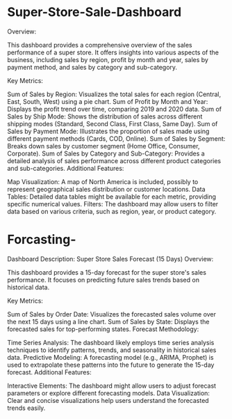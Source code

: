 # Super-Store-Sale-Dashboard

Overview:

This dashboard provides a comprehensive overview of the sales performance of a super store. It offers insights into various aspects of the business, including sales by region, profit by month and year, sales by payment method, and sales by category and sub-category.

Key Metrics:

Sum of Sales by Region: Visualizes the total sales for each region (Central, East, South, West) using a pie chart.
Sum of Profit by Month and Year: Displays the profit trend over time, comparing 2019 and 2020 data.
Sum of Sales by Ship Mode: Shows the distribution of sales across different shipping modes (Standard, Second Class, First Class, Same Day).
Sum of Sales by Payment Mode: Illustrates the proportion of sales made using different payment methods (Cards, COD, Online).
Sum of Sales by Segment: Breaks down sales by customer segment (Home Office, Consumer, Corporate).
Sum of Sales by Category and Sub-Category: Provides a detailed analysis of sales performance across different product categories and sub-categories.
Additional Features:

Map Visualization: A map of North America is included, possibly to represent geographical sales distribution or customer locations.
Data Tables: Detailed data tables might be available for each metric, providing specific numerical values.
Filters: The dashboard may allow users to filter data based on various criteria, such as region, year, or product category.

# Forcasting-

Dashboard Description: Super Store Sales Forecast (15 Days)
Overview:

This dashboard provides a 15-day forecast for the super store's sales performance. It focuses on predicting future sales trends based on historical data.

Key Metrics:

Sum of Sales by Order Date: Visualizes the forecasted sales volume over the next 15 days using a line chart.
Sum of Sales by State: Displays the forecasted sales for top-performing states.
Forecast Methodology:

Time Series Analysis: The dashboard likely employs time series analysis techniques to identify patterns, trends, and seasonality in historical sales data.
Predictive Modeling: A forecasting model (e.g., ARIMA, Prophet) is used to extrapolate these patterns into the future to generate the 15-day forecast.
Additional Features:

Interactive Elements: The dashboard might allow users to adjust forecast parameters or explore different forecasting models.
Data Visualization: Clear and concise visualizations help users understand the forecasted trends easily.









